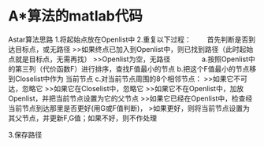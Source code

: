 # A*算法的matlab代码
Astar算法思路
1.将起始点放在Openlist中
2.重复以下过程：
　　首先判断是否到达目标点，或无路径
    >>如果终点已加入到Openlist中，则已找到路径（此时起始点就是目标点，无需再找）
    >>Openlist为空，无路径
　　　　
  a.按照Openlist中的第三列（代价函数F）进行排序，查找F值最小的节点
  b.把这个F值最小的节点移到Closelist中作为 当前节点
  c.对当前节点周围的8个相邻节点：
    >>如果它不可达，忽略它
    >>如果它在Closelist中，忽略它
    >>如果它不在Openlist中，加放Openlist，并把当前节点设置为它的父节点
    >>如果它已经在Openlist中，检查经当前节点到达那里是否更好(用G或F值判断)，
         >如果更好，则将当前节点设置为其父节点，并更新F,G值；如果不好，则不作处理

3.保存路径
